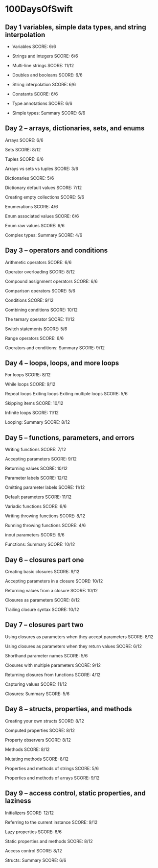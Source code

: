# 100DaysOfSwift

## Day 1 variables, simple data types, and string interpolation 

- Variables
SCORE: 6/6
- Strings and integers
SCORE: 6/6

- Multi-line strings
SCORE: 11/12

- Doubles and booleans
SCORE: 6/6

- String interpolation
SCORE: 6/6

- Constants
SCORE: 6/6

- Type annotations
SCORE: 6/6

- Simple types: Summary
SCORE: 6/6

## Day 2 – arrays, dictionaries, sets, and enums

Arrays
SCORE: 6/6

Sets
SCORE: 8/12

Tuples
SCORE: 6/6

Arrays vs sets vs tuples
SCORE: 3/6

Dictionaries
SCORE: 5/6

Dictionary default values
SCORE: 7/12

Creating empty collections
SCORE: 5/6

Enumerations
SCORE: 4/6

Enum associated values
SCORE: 6/6

Enum raw values
SCORE: 6/6

Complex types: Summary
SCORE: 4/6

## Day 3 – operators and conditions

Arithmetic operators
SCORE: 6/6

Operator overloading
SCORE: 8/12

Compound assignment operators
SCORE: 6/6

Comparison operators
SCORE: 5/6

Conditions
SCORE: 9/12

Combining conditions
SCORE: 10/12

The ternary operator
SCORE: 11/12

Switch statements
SCORE: 5/6

Range operators
SCORE: 6/6

Operators and conditions: Summary
SCORE: 9/12

## Day 4 – loops, loops, and more loops

For loops
SCORE: 8/12

While loops
SCORE: 9/12

Repeat loops
Exiting loops
Exiting multiple loops
SCORE: 5/6

Skipping items
SCORE: 10/12

Infinite loops
SCORE: 11/12

Looping: Summary
SCORE: 8/12

## Day 5 – functions, parameters, and errors

Writing functions
SCORE: 7/12

Accepting parameters
SCORE: 9/12

Returning values
SCORE: 10/12

Parameter labels
SCORE: 12/12

Omitting parameter labels
SCORE: 11/12

Default parameters
SCORE: 11/12

Variadic functions
SCORE: 6/6

Writing throwing functions
SCORE: 8/12

Running throwing functions
SCORE: 4/6

inout parameters
SCORE: 6/6

Functions: Summary
SCORE: 10/12

## Day 6 – closures part one

Creating basic closures
SCORE: 9/12

Accepting parameters in a closure
SCORE: 10/12

Returning values from a closure
SCORE: 10/12

Closures as parameters
SCORE: 8/12

Trailing closure syntax
SCORE: 10/12

## Day 7 – closures part two

Using closures as parameters when they accept parameters
SCORE: 8/12

Using closures as parameters when they return values
SCORE: 6/12

Shorthand parameter names
SCORE: 5/6

Closures with multiple parameters
SCORE: 9/12

Returning closures from functions
SCORE: 4/12

Capturing values
SCORE: 11/12

Closures: Summary
SCORE: 5/6

## Day 8 – structs, properties, and methods

Creating your own structs
SCORE: 8/12

Computed properties
SCORE: 8/12

Property observers
SCORE: 8/12

Methods
SCORE: 8/12

Mutating methods
SCORE: 8/12

Properties and methods of strings
SCORE: 5/6

Properties and methods of arrays
SCORE: 9/12

## Day 9 – access control, static properties, and laziness

Initializers
SCORE: 12/12

Referring to the current instance
SCORE: 9/12

Lazy properties
SCORE: 6/6

Static properties and methods
SCORE: 8/12

Access control
SCORE: 8/12

Structs: Summary
SCORE: 6/6


